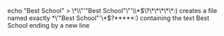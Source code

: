 echo "Best School" > \\\*\\\\"'\"Best School\"\\"'\\\\\*\$\\\?\\\*\\\*\\\*\\\*\\\*\:\) creates a file named exactly \*\\'"Best School"\'\\*$\?\*\*\*\*\*:) containing the text Best School ending by a new line  
